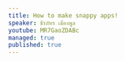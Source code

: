 ```yaml
---
title: How to make snappy apps!
speaker: ธีรภัทร เมืองพูล
youtube: MR7GaoZDABc
managed: true
published: true
---
```

